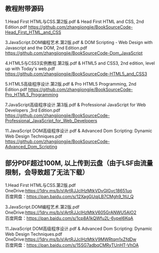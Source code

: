 ## 教程附带源码

1.Head First HTML与CSS.第2版.pdf  & Head First HTML and CSS, 2nd Edition.pdf
https://github.com/zhangjiongjie/BookSourceCode-Head_First_HTML_and_CSS

3.JavaScript.DOM编程艺术.第2版.pdf  & DOM Scripting - Web Design with Javascript and the DOM, 2nd Edition.pdf 
https://github.com/zhangjiongjie/BookSourceCode-Dom_JavaScript

4.HTML5与CSS3实例教程.第2版.pdf & HTML5 and CSS3, 2nd edition, level up with Today's web.pdf 
https://github.com/zhangjiongjie/BookSourceCode-HTML5_and_CSS3

5.HTML5高级程序设计.第2版.pdf & Pro HTML5 Programming, 2nd Edition.pdf 
https://github.com/zhangjiongjie/BookSourceCode-Pro_HTML5_Programming

7.JavaScript高级程序设计.第3版.pdf & Professional JavaScript for Web Developers ,3rd Edition.pdf 
https://github.com/zhangjiongjie/BookSourceCode-Professional_JavaScript_for_Web_Developers

11.JavaScript DOM高级程序设计.pdf & Advanced Dom Scripting: Dynamic Web Design Techniques.pdf
https://github.com/zhangjiongjie/BookSourceCode-Advanced_Dom_Scripting

## 部分PDF超过100M, 以上传到云盘（由于LSF由流量限制，会导致超了无法下载）
1.Head First HTML与CSS.第2版.pdf<br>
OneDrive:https://1drv.ms/b/s!ArtRJJclHzMtkVDvGIGvc18651uo<br>
百度网盘：https://pan.baidu.com/s/12XagGUqjLB7CMgh9_1tU_Q

3.JavaScript.DOM编程艺术.第2版.pdf<br>
OneDrive:https://1drv.ms/b/s!ArtRJJclHzMtkV605GrANWU5AlO2<br>
百度网盘：https://pan.baidu.com/s/1cp8A1kQWfu2L-6ypel6KqA

11.JavaScript DOM高级程序设计.pdf & Advanced Dom Scripting: Dynamic Web Design Techniques.pdf<br>
OneDrive:https://1drv.ms/b/s!ArtRJJclHzMtkV9MWRtqm1xZfdDw<br>
百度网盘：https://pan.baidu.com/s/15SG7adbqCMRyTUnHT-VhOA

